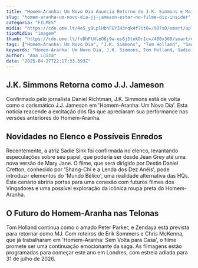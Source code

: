 ```yaml
---
title: "Homem-Aranha: Um Novo Dia Anuncia Retorno de J.K. Simmons e Mais Detalhes do Elenco"
slug: "homem-aranha-um-novo-dia-jj-jameson-estar-no-filme-diz-insider"
categoria: "FILMES"
midia: "https://cdn.ome.lt/4e5_y9LplHbhFGYIH3nqk4f7it8=/987x0/smart/uploads/conteudo/fotos/homemaranhajjjameson.jpg"
tipoMidia: "imagem"
thumb: "https://cdn.ome.lt/fvDhFtNleO6j9w-es6j5tnkDr1c=/480x360/smart/extras/conteudos/homemaranhajjjameson.jpg"
tags: ["Homem-Aranha: Um Novo Dia", "J.K. Simmons", "Tom Holland", "Sadie Sink", "Zendaya", "Marvel", "cinema", "filmes de super-heróis"]
keywords: "Homem-Aranha: Um Novo Dia, J.K. Simmons, Tom Holland, Sadie Sink, Zendaya, Marvel, cinema, filmes de super-heróis"
author: "Ana Luiza"
data: "2025-04-27T22:17:33.593Z"
---
```


## J.K. Simmons Retorna como J.J. Jameson

Confirmado pelo jornalista Daniel Richtman, J.K. Simmons está de volta como o carismático J.J. Jameson em 'Homem-Aranha: Um Novo Dia'. Esta notícia reacende a excitação dos fãs que apreciaram sua performance nas versões anteriores do Homem-Aranha.

## Novidades no Elenco e Possíveis Enredos

Recentemente, a atriz Sadie Sink foi confirmada no elenco, levantando especulações sobre seu papel, que poderia ser desde Jean Grey até uma nova versão de Mary Jane. O filme, que será dirigido por Destin Daniel Cretton, conhecido por 'Shang-Chi e a Lenda dos Dez Anéis', pode introduzir elementos do 'Mundo Bélico', uma realidade alternativa das HQs. Este cenário abriria portas para uma conexão com futuros filmes dos Vingadores e uma possível exploração da icônica roupa preta do Homem-Aranha.

## O Futuro do Homem-Aranha nas Telonas

Tom Holland continua como o amado Peter Parker, e Zendaya está prevista para retornar como MJ. Com roteiros de Erik Sommers e Chris McKenna, que já trabalharam em 'Homem-Aranha: Sem Volta para Casa', o filme promete ser uma continuação emocionante da saga. As filmagens estão programadas para começar este ano em Londres, com estreia adiada para 31 de julho de 2026.